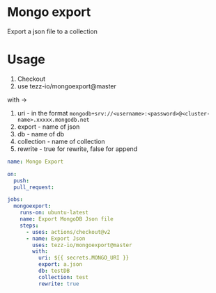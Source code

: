 # Mongo export
Export a json file to a collection

# Usage

1. Checkout
2. use tezz-io/mongoexport@master

with ->
1. uri - in the format `mongodb+srv://<username>:<password>@<cluster-name>.xxxxx.mongodb.net`
2. export - name of json
3. db - name of db
4. collection - name of collection
5. rewrite - true for rewrite, false for append

```yml
name: Mongo Export

on: 
  push:
  pull_request:

jobs:
  mongoexport:
    runs-on: ubuntu-latest
    name: Export MongoDB Json file
    steps:
      - uses: actions/checkout@v2
      - name: Export Json
        uses: tezz-io/mongoexport@master
        with:
          uri: ${{ secrets.MONGO_URI }}
          export: a.json
          db: testDB
          collection: test
          rewrite: true
```
